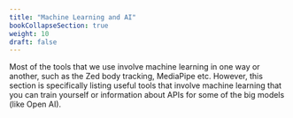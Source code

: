 ```yaml
---
title: "Machine Learning and AI"
bookCollapseSection: true
weight: 10
draft: false
---
```


Most of the tools that we use involve machine learning in one way or another, such as the Zed body tracking, MediaPipe etc. However, this section is specifically listing useful tools that involve machine learning that you can train yourself or information about APIs for some of the big models (like Open AI).